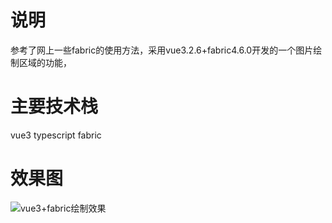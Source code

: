 # 说明
参考了网上一些fabric的使用方法，采用vue3.2.6+fabric4.6.0开发的一个图片绘制区域的功能，
# 主要技术栈
vue3
typescript
fabric
# 效果图
![vue3+fabric绘制效果](https://img-blog.csdnimg.cn/9eb92b8c24a64d2d8f6d5e92ed0cdd7b.gif#pic_center)
